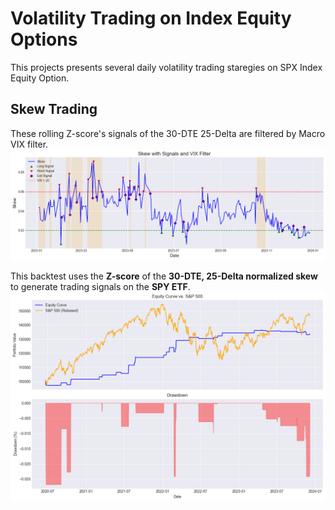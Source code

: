 # **Volatility Trading on Index Equity Options**

This projects presents several daily volatility trading staregies on SPX Index Equity Option.

## **Skew Trading**

These rolling Z-score's signals of the 30-DTE 25-Delta are filtered by Macro VIX filter.
![Skew](plots/z_score_signal_vix_filter.png)

This backtest uses the **Z-score** of the **30-DTE, 25-Delta normalized skew** to generate trading signals on the **SPY ETF**.  
![Skew](plots/backtest.png)


